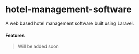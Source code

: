 # hotel-management-software
A web based hotel management software built using Laravel.


#### Features
> Will be added soon

